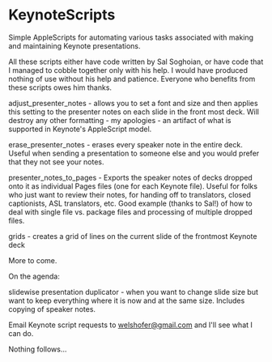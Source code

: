 # KeynoteScripts
Simple AppleScripts for automating various tasks associated with making and maintaining Keynote presentations.

All these scripts either have code written by Sal Soghoian, or have code that I managed to cobble together only with his help. I would have produced nothing of use without his help and patience. Everyone who benefits from these scripts owes him thanks.

adjust_presenter_notes - allows you to set a font and size and then applies this setting to the presenter notes on each slide in the front most deck. Will destroy any other formatting - my apologies - an artifact of what is supported in Keynote's AppleScript model.
                         
erase_presenter_notes - erases every speaker note in the entire deck. Useful when sending a presentation to someone else and you would prefer that they not see your notes.
                        
presenter_notes_to_pages - Exports the speaker notes of decks dropped onto it as individual Pages files (one for each Keynote file). Useful for folks who just want to review their notes, for handing off to translators, closed captionists, ASL translators, etc. Good example (thanks to Sal!) of how to deal with single file vs. package files and processing of multiple dropped files.

grids - creates a grid of lines on the current slide of the frontmost Keynote deck
                          
More to come.

On the agenda: 

slidewise presentation duplicator - when you want to change slide size but want to keep everything where it is now and at the same size. Includes copying of speaker notes.
                                                                                                           
Email Keynote script requests to welshofer@gmail.com and I'll see what I can do.                                    
                                                        
Nothing follows…                                                       
